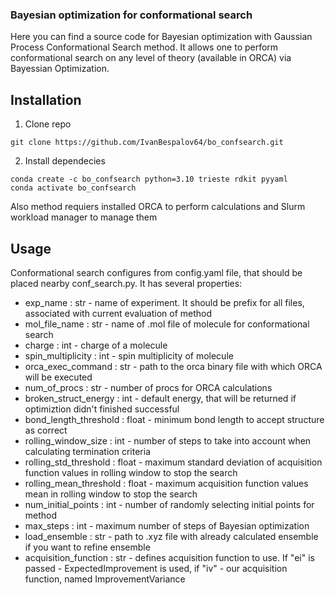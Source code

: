 ### Bayesian optimization for conformational search

Here you can find a source code for Bayesian optimization with Gaussian Process Conformational Search method. It allows one to perform conformational search on any level of theory (available in ORCA) via Bayessian Optimization. 

## Installation

1. Clone repo
```
git clone https://github.com/IvanBespalov64/bo_confsearch.git
```
2. Install dependecies
```
conda create -c bo_confsearch python=3.10 trieste rdkit pyyaml
conda activate bo_confsearch
``` 
Also method requiers installed ORCA to perform calculations and Slurm workload manager to manage them

## Usage

Conformational search configures from config.yaml file, that should be placed nearby conf_search.py. It has several properties:

* exp_name : str - name of experiment. It should be prefix for all files, associated with current evaluation of method
* mol_file_name : str - name of .mol file of molecule for conformational search
* charge : int - charge of a molecule
* spin_multiplicity : int - spin multiplicity of molecule 
* orca_exec_command : str - path to the orca binary file with which ORCA will be executed
* num_of_procs : str - number of procs for ORCA calculations
* broken_struct_energy : int - default energy, that will be returned if optimiztion didn't finished successful
* bond_length_threshold : float - minimum bond length to accept structure as correct
* rolling_window_size : int - number of steps to take into account when calculating termination criteria
* rolling_std_threshold : float - maximum standard deviation of acquisition function values in rolling window to stop the search
* rolling_mean_threshold : float - maximum acquisition function values mean in rolling window to stop the search
* num_initial_points : int - number of randomly selecting initial points for method
* max_steps : int - maximum number of steps of Bayesian optimization
* load_ensemble : str - path to .xyz file with already calculated ensemble if you want to refine ensemble
* acquisition_function : str - defines acquisition function to use. If "ei" is passed - ExpectedImprovement is used, if "iv" - our acquisition function, named ImprovementVariance

